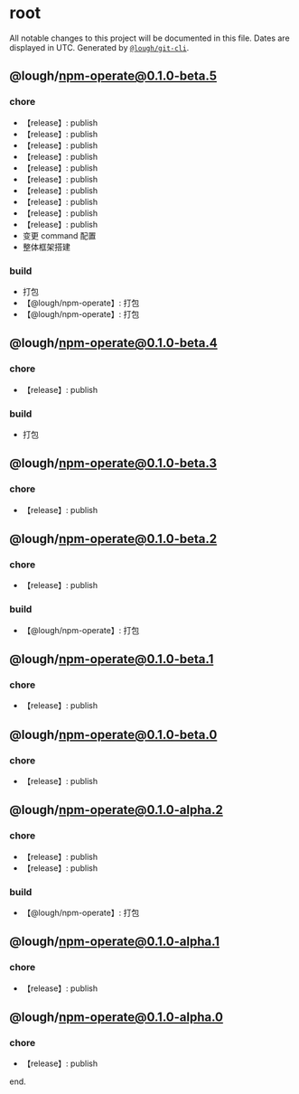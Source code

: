 # root

All notable changes to this project will be documented in this file. Dates are displayed in UTC.
Generated by [`@lough/git-cli`](https://github.com/anciity/lough-git).

## @lough/npm-operate@0.1.0-beta.5

### chore

- 【release】: publish
- 【release】: publish
- 【release】: publish
- 【release】: publish
- 【release】: publish
- 【release】: publish
- 【release】: publish
- 【release】: publish
- 【release】: publish
- 【release】: publish
- 变更 command 配置
- 整体框架搭建

### build

- 打包
- 【@lough/npm-operate】: 打包
- 【@lough/npm-operate】: 打包

## @lough/npm-operate@0.1.0-beta.4

### chore

- 【release】: publish

### build

- 打包

## @lough/npm-operate@0.1.0-beta.3

### chore

- 【release】: publish

## @lough/npm-operate@0.1.0-beta.2

### chore

- 【release】: publish

### build

- 【@lough/npm-operate】: 打包

## @lough/npm-operate@0.1.0-beta.1

### chore

- 【release】: publish

## @lough/npm-operate@0.1.0-beta.0

### chore

- 【release】: publish

## @lough/npm-operate@0.1.0-alpha.2

### chore

- 【release】: publish
- 【release】: publish

### build

- 【@lough/npm-operate】: 打包

## @lough/npm-operate@0.1.0-alpha.1

### chore

- 【release】: publish

## @lough/npm-operate@0.1.0-alpha.0

### chore

- 【release】: publish

end.
